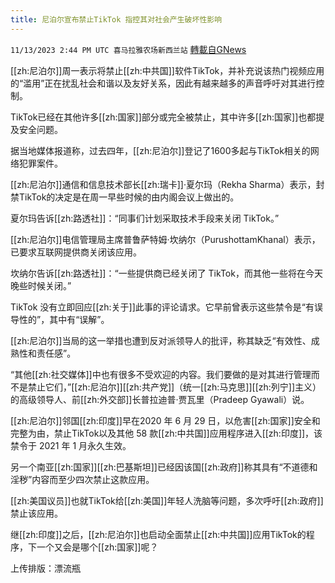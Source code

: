 ```yaml
---
title: 尼泊尔宣布禁止TikTok 指控其对社会产生破坏性影响
---
```

`11/13/2023 2:44 PM UTC 喜马拉雅农场新西兰站` [轉載自GNews](https://gnews.org/articles/1971281)

[[zh:尼泊尔]]周一表示将禁止[[zh:中共国]]软件TikTok，并补充说该热门视频应用的“滥用”正在扰乱社会和谐以及友好关系，因此有越来越多的声音呼吁对其进行控制。

TikTok已经在其他许多[[zh:国家]]部分或完全被禁止，其中许多[[zh:国家]]也都提及安全问题。

据当地媒体报道称，过去四年，[[zh:尼泊尔]]登记了1600多起与TikTok相关的网络犯罪案件。

[[zh:尼泊尔]]通信和信息技术部长[[zh:瑞卡]]·夏尔玛（Rekha Sharma）表示，封禁TikTok的决定是在周一早些时候的由内阁会议上做出的。

夏尔玛告诉[[zh:路透社]]：“同事们计划采取技术手段来关闭 TikTok。”

[[zh:尼泊尔]]电信管理局主席普鲁萨特姆·坎纳尔（PurushottamKhanal）表示，已要求互联网提供商关闭该应用。

坎纳尔告诉[[zh:路透社]]：“一些提供商已经关闭了 TikTok，而其他一些将在今天晚些时候关闭。”

TikTok 没有立即回应[[zh:关于]]此事的评论请求。它早前曾表示这些禁令是“有误导性的”，其中有“误解”。

[[zh:尼泊尔]]当局的这一举措也遭到反对派领导人的批评，称其缺乏“有效性、成熟性和责任感”。

“其他[[zh:社交媒体]]中也有很多不受欢迎的内容。我们要做的是对其进行管理而不是禁止它们，”[[zh:尼泊尔]][[zh:共产党]]（统一[[zh:马克思]][[zh:列宁]]主义）的高级领导人、前[[zh:外交部]]长普拉迪普·贾瓦里（Pradeep Gyawali）说。

[[zh:尼泊尔]]邻国[[zh:印度]]早在2020 年 6 月 29 日，以危害[[zh:国家]]安全和完整为由，禁止TikTok以及其他 58 款[[zh:中共国]]应用程序进入[[zh:印度]]，该禁令于 2021 年 1 月永久生效。

另一个南亚[[zh:国家]][[zh:巴基斯坦]]已经因该国[[zh:政府]]称其具有“不道德和淫秽”内容而至少四次禁止这款应用。

[[zh:美国议员]]也就TikTok给[[zh:美国]]年轻人洗脑等问题，多次呼吁[[zh:政府]]禁止该应用。

继[[zh:印度]]之后，[[zh:尼泊尔]]也启动全面禁止[[zh:中共国]]应用TikTok的程序，下一个又会是哪个[[zh:国家]]呢？

上传排版：漂流瓶
